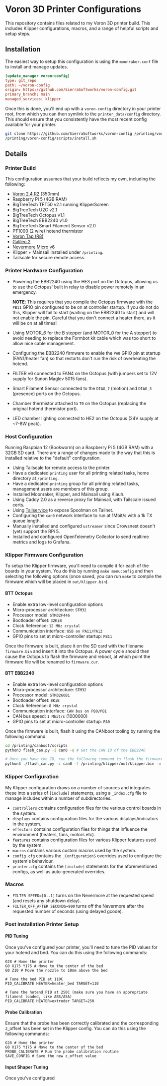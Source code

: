 # Voron 3D Printer Configurations

This repository contains files related to my Voron 3D printer build. This includes
Klipper configurations, macros, and a range of helpful scripts and setup steps.

## Installation
The easiest way to setup this configuration is using the `moonraker.conf` file to install and manage updates.

```conf
[update_manager voron-config]
type: git_repo
path: ~/voron-config
origin: https://github.com/SierraSoftworks/voron-config.git
primary_branch: main
managed_services: klipper
```

Once this is done, you'll end up with a `voron-config` directory in your printer root, from which you can then symlink
to the `printer_data/config` directory. This should ensure that you consistently have the most recent config available
for your printer.

```bash
git clone https://github.com/SierraSoftworks/voron-config /printing/voron-config
/printing/voron-config/scripts/install.sh
```

## Details

### Printer Build
This configuration assumes that your build reflects my own, including the following:

 - [Voron 2.4 R2](https://github.com/VoronDesign/Voron-2) (350mm)
 - Raspberry Pi 5 (4GB RAM)
 - BigTreeTech TFT50 v2.1 running KlipperScreen
 - BigTreeTech U2C v2.1
 - BigTreeTech Octopus v1.1
 - BigTreeTech EBB2240 v1.0
 - BigTreeTech Smart Filament Sensor v2.0
 - PT1000 (2 wire) hotend thermistor
 - [Voron Tap (R8)](https://github.com/VoronDesign/Voron-Tap)
 - [Galileo 2](https://github.com/JaredC01/Galileo2)
 - [Nevermore Micro v6](https://github.com/nevermore3d/Nevermore_Micro)
 - Klipper + Mainsail installed under `/printing`.
 - Tailscale for secure remote access.

### Printer Hardware Configuration
 - Powering the EBB2240 using the HE3 port on the Octopus, allowing us to use the Octopus' built in relay to disable power remotely in an emergency.
    
    **NOTE**: This requires that you compile the Octopus firmware with the `PB11` GPIO pin configured to be on at controller startup. If you do
    not do this, Klipper will fail to start (waiting on the EBB2240 to start) and will not enable the pin. Careful that you don't connect a heater
    there, as it will be on at all times!

 - Using MOTOR_6 for the B stepper (and MOTOR_0 for the A stepper) to avoid needing to replace the Formbot kit cable which was too short to allow
   nice cable management.

 - Configuring the EBB2240 firmware to enable the `PA0` GPIO pin at startup (FAN1/heater fan) so that restarts don't run the risk of overheating the hotend.

 - FILTER v6 connected to FAN4 on the Octopus (with jumpers set to 12V supply for Sunon Maglev 5015 fans).

 - Smart Filament Sensor connected to the `DIAG_7` (motion) and `DIAG_3` (presence) ports on the Octopus.

 - Chamber thermistor attached to `T0` on the Octopus (replacing the original hotend thermistor port).

 - LED chamber lighting connected to HE2 on the Octopus (24V supply at ~7-8W peak).

### Host Configuration
Running Raspbian 12 (Bookworm) on a Raspberry Pi 5 (4GB RAM) with a 32GB SD card. There are a range of changes
made to the way that this is installed relative to the "default" configuration.

 - Using Tailscale for remote access to the printer.
 - Have a dedicated `printing` user for all printing related tasks, home directory at `/printing`.
 - Have a dedicated `printing` group for all printing related tasks, management users are members of this group.
 - Installed Moonraker, Klipper, and Mainsail using Kiauh.
 - Using Caddy 2.0 as a reverse proxy for Mainsail, with Tailscale issued certs.
 - Using [Tailservice](https://sierrasoftworks.com/projects/tailservice) to expose Spoolman on Tailnet.
 - Configuring the `can0` network interface to run at 1Mbit/s with a 1k TX queue length.
 - Manually installed and configured `ustreamer` since Crowsnest doesn't (yet) support the RPi 5.
 - Installed and configured OpenTelemetry Collector to send realtime metrics and logs to Grafana.

### Klipper Firmware Configuration
To setup the Klipper firmware, you'll need to compile it for each of the boards in your system.
You do this by running `make menuconfig` and then selecting the following options (once saved,
you can run `make` to compile the firmware which will be placed in `out/klipper.bin`).

#### BTT Octopus
 - Enable extra low-level configuration options
 - Micro-processor architecture: `STM32`
 - Processor model: `STM32F446`
 - Bootloader offset: `32KiB`
 - Clock Reference: `12 MHz crystal`
 - Communication interface: `USB on PA11/PA12`
 - GPIO pins to set at micro-controller startup: `PB11`

 Once the firmware is built, place it on the SD card with the filename `firmware.bin` and insert it into the Octopus.
 A power cycle should then cause the Octopus to flash the firmware and reboot, at which point the firmware file will be
 renamed to `firmware.cur`.

#### BTT EBB2240
 - Enable extra low-level configuration options
 - Micro-processor architecture: `STM32`
 - Processor model: `STM32G0B1`
 - Bootloader offset: `8KiB`
 - Clock Reference: `8 MHz crystal`
 - Communication interface: `CAN bus on PB0/PB1`
 - CAN bus speed: `1 Mbit/s` (1000000)
 - GPIO pins to set at micro-controller startup: `PA0`

Once the firmware is built, flash it using the CANboot tooling by running the following command:

```bash
cd /printing/canboot/scripts
python3 flash_can.py -i can0 -q # Get the CAN ID of the EBB2240

# Once you have the ID, run the following command to flash the firmware (with the ID replaced if needed)
python3 ./flash_can.py -i can0 -f /printing/klipper/out/klipper.bin -u 9cf9505f7c7c
```

### Klipper Configuration
My Klipper configuration draws on a number of sources and integrates these into
a series of `[include]` statements, using a `_index.cfg` file to manage includes
within a number of subdirectories.

 - `controllers` contains configuration files for the various control boards in the system.
 - `displays` contains configuration files for the various displays/indicators in the system.
 - `effectors` contains configuration files for things that influence the environment (heaters, fans, motors etc).
 - `features` contains configuration files for various Klipper features used by the system.
 - `macros` contains various custom macros used by the system.
 - `config.cfg` contains the `_ConfigurationS` overrides used to configure the system's behaviour.
 - `printer.cfg` contains the `[include]` statements for the aforementioned configs, as well as auto-generated overrides.

### Macros
 - `FILTER SPEED=[0..1]` turns on the Nevermore at the requested speed (and resets any shutdown delay).
 - `FILTER_OFF_AFTER SECONDS=900` turns off the Nevermore after the requested number of seconds (using delayed gcode).

### Post Installation Printer Setup

#### PID Tuning
Once you've configured your printer, you'll need to tune the PID values for your hotend and bed.
You can do this using the following commands:

```
G28 # Home the printer
G0 X175 Y175 # Move to the center of the bed
G0 Z10 # Move the nozzle to 10mm above the bed

# Tune the bed PID at 110C
PID_CALIBRATE HEATER=heater_bed TARGET=110

# Tune the hotend PID at 250C (make sure you have an appropriate filament loaded, like ABS/ASA)
PID_CALIBRATE HEATER=extruder TARGET=250
```

#### Probe Calibration
Ensure that the probe has been correctly calibrated and the corresponding z_offset has been set in the Klipper config.
You can do this using the following commands:

```
G28 # Home the printer
G0 X175 Y175 # Move to the center of the bed
PROBE_CALIBRATE # Run the probe calibration routine
SAVE_CONFIG # Save the new z_offset value
```

#### Input Shaper Tuning
Once you've configured 